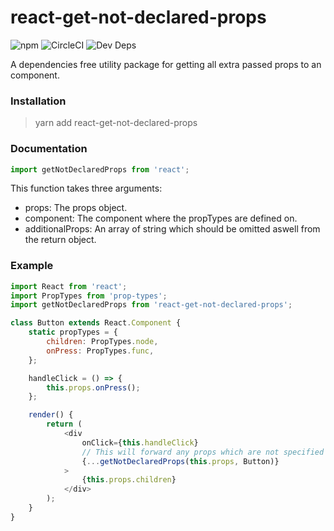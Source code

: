 # react-get-not-declared-props

![npm](https://img.shields.io/npm/v/react-get-not-declared-props.svg) ![CircleCI](https://img.shields.io/circleci/project/github/HenriBeck/react-get-not-declared-props.svg) ![Dev Deps](https://img.shields.io/david/dev/HenriBeck/react-get-not-declared-props.svg)

A dependencies free utility package for getting all extra passed props to an component.

### Installation

> yarn add react-get-not-declared-props

### Documentation

```js
import getNotDeclaredProps from 'react';
```

This function takes three arguments:
- props: The props object.
- component: The component where the propTypes are defined on.
- additionalProps: An array of string which should be omitted aswell from the return object.

### Example

```js
import React from 'react';
import PropTypes from 'prop-types';
import getNotDeclaredProps from 'react-get-not-declared-props';

class Button extends React.Component {
    static propTypes = {
        children: PropTypes.node,
        onPress: PropTypes.func,
    };

    handleClick = () => {
        this.props.onPress();
    };

    render() {
        return (
            <div
                onClick={this.handleClick}
                // This will forward any props which are not specified inside propTypes
                {...getNotDeclaredProps(this.props, Button)}
            >
                {this.props.children}
            </div>
        );
    }
}
```
